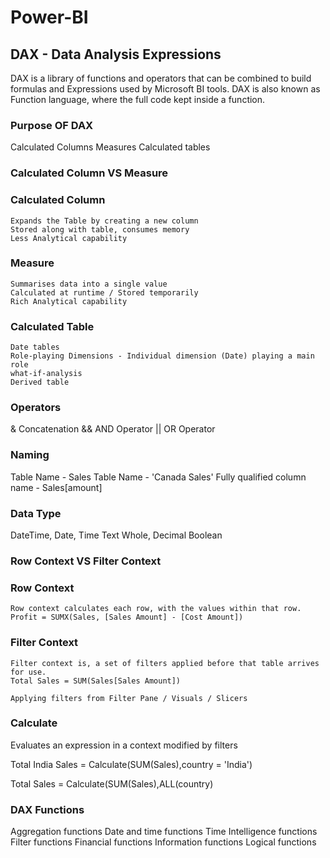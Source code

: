 # **Power-BI**

## **DAX** - Data Analysis Expressions

DAX is a library of functions and operators that can be combined to build formulas and Expressions used by Microsoft BI tools.
DAX is also known as Function language, where the full code kept inside a function.

### **Purpose OF DAX** 
  Calculated Columns
  Measures
  Calculated tables

### **Calculated Column  VS Measure**

  ### **Calculated Column**
    Expands the Table by creating a new column
    Stored along with table, consumes memory
    Less Analytical capability

  ### **Measure**
    Summarises data into a single value
    Calculated at runtime / Stored temporarily
    Rich Analytical capability

  ### **Calculated Table**
    Date tables
    Role-playing Dimensions - Individual dimension (Date) playing a main role
    what-if-analysis
    Derived table

### **Operators**

  & Concatenation
  && AND Operator
  || OR Operator

### **Naming**

  Table Name   - Sales
  Table Name   - 'Canada Sales'
  Fully qualified column name - Sales[amount]

### **Data Type**

  DateTime, Date, Time
  Text
  Whole, Decimal
  Boolean

### **Row Context VS Filter Context**

  ### Row Context

    Row context calculates each row, with the values within that row.
    Profit = SUMX(Sales, [Sales Amount] - [Cost Amount])

  ### Filter Context

    Filter context is, a set of filters applied before that table arrives for use.
    Total Sales = SUM(Sales[Sales Amount])

    Applying filters from Filter Pane / Visuals / Slicers
    
### **Calculate**

  Evaluates an expression in a context modified by filters

  Total India Sales = Calculate(SUM(Sales),country = 'India')

  Total Sales = Calculate(SUM(Sales),ALL(country)


### **DAX Functions**
  Aggregation functions
  Date and time functions
  Time Intelligence functions
  Filter functions
  Financial functions
  Information functions
  Logical functions

  
  
  
  
  
    


